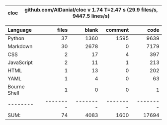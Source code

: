cloc|github.com/AlDanial/cloc v 1.74  T=2.47 s (29.9 files/s, 9447.5 lines/s)
--- | ---

Language|files|blank|comment|code
:-------|-------:|-------:|-------:|-------:
Python|37|1360|1595|9639
Markdown|30|2678|0|7179
CSS|2|17|4|397
JavaScript|2|11|1|213
HTML|1|13|0|202
YAML|1|4|0|63
Bourne Shell|1|0|0|1
--------|--------|--------|--------|--------
SUM:|74|4083|1600|17694
